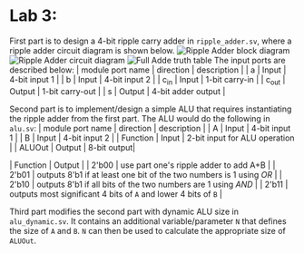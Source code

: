 # Lab 3:
First part is to design a 4-bit ripple carry adder in `ripple_adder.sv`, where a ripple adder circuit diagram is shown below.
![Ripple Adder block diagram](https://www.gatevidyalay.com/wp-content/uploads/2018/06/4-bit-Ripple-Carry-Adder.png)
![Ripple Adder circuit diagram](https://www.researchgate.net/profile/Nikos-Mastorakis/publication/234773872/figure/fig6/AS:299927193309191@1448519623733/Full-adder-using-XOR-gates-and-a-MUX.png)
![Full Adde truth table](https://www.computersciencebytes.com/wp-content/uploads/2017/07/half_adder_truth_table_2.png)
The input ports are described below:
| module port name | direction | description |
| a | Input | 4-bit input 1 |
| b | Input | 4-bit input 2 |
| c<sub>in</sub> | Input | 1-bit carry-in |
| c<sub>out</sub> | Output | 1-bit carry-out |
| s | Output | 4-bit adder output |

Second part is to implement/design a simple ALU that requires instantiating the ripple adder from the first part. The ALU would do the following in `alu.sv`:
| module port name | direction | description |
| A | Input | 4-bit input 1 |
| B | Input | 4-bit input 2 |
| Function | Input | 2-bit input for ALU operation |
| ALUOut | Output | 8-bit output|

| Function | Output |
| 2'b00 | use part one's ripple adder to add A+B |
| 2'b01 | outputs 8'b1 if at least one bit of the two numbers is 1 using *OR* |
| 2'b10 | outputs 8'b1 if all bits of the two numbers are 1 using *AND* |
| 2'b11 | outputs most significant 4 bits of `A` and lower 4 bits of `B` |

Third part modifies the second part with dynamic ALU size in `alu_dynamic.sv`. It contains an additional variable/parameter `N` that defines the size of `A` and `B`. `N` can then be used to calculate the appropriate size of `ALUOut`.